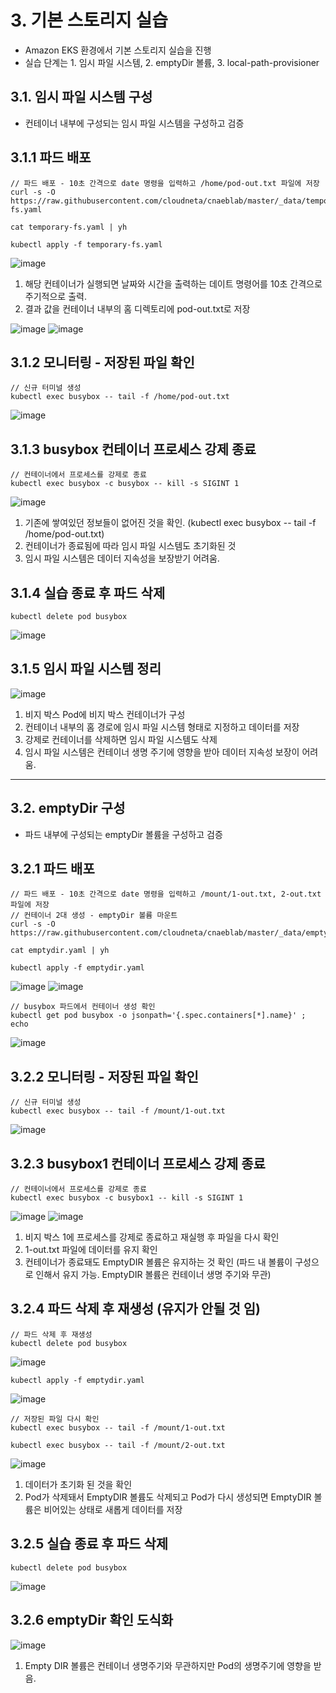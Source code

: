# 3. 기본 스토리지 실습
- Amazon EKS 환경에서 기본 스토리지 실습을 진행
- 실습 단계는 1. 임시 파일 시스템, 2. emptyDir 볼륨, 3. local-path-provisioner

## 3.1. 임시 파일 시스템 구성
- 컨테이너 내부에 구성되는 임시 파일 시스템을 구성하고 검증



## 3.1.1 파드 배포
```
// 파드 배포 - 10초 간격으로 date 명령을 입력하고 /home/pod-out.txt 파일에 저장
curl -s -O https://raw.githubusercontent.com/cloudneta/cnaeblab/master/_data/temporary-fs.yaml

cat temporary-fs.yaml | yh

kubectl apply -f temporary-fs.yaml
```
![image](https://github.com/devhyunuk/eks-cloudnet/assets/49749510/7a2b3e2c-6598-4e96-bbb6-8a803dfcdb85)
1) 해당 컨테이너가 실행되면 날짜와 시간을 출력하는 데이트 명령어를 10초 간격으로 주기적으로 출력.
2) 결과 값을 컨테이너 내부의 홈 디렉토리에 pod-out.txt로 저장

![image](https://github.com/devhyunuk/eks-cloudnet/assets/49749510/f11b4e69-d6b5-4dd0-968c-43e408be27ac)
![image](https://github.com/devhyunuk/eks-cloudnet/assets/49749510/92ba7787-e453-475c-89b2-6cb02d5d7e76)


## 3.1.2 모니터링 - 저장된 파일 확인
```
// 신규 터미널 생성
kubectl exec busybox -- tail -f /home/pod-out.txt
```
![image](https://github.com/devhyunuk/eks-cloudnet/assets/49749510/4860048f-e03e-49c6-b0fb-67ba9bfa853b)


## 3.1.3 busybox 컨테이너 프로세스 강제 종료
```
// 컨테이너에서 프로세스를 강제로 종료
kubectl exec busybox -c busybox -- kill -s SIGINT 1
```
![image](https://github.com/devhyunuk/eks-cloudnet/assets/49749510/42c1b9c8-c7fb-4fbe-91fd-49cc80871d68)
1) 기존에 쌓여있던 정보들이 없어진 것을 확인. (kubectl exec busybox -- tail -f /home/pod-out.txt)
2) 컨테이너가 종료됨에 따라 임시 파일 시스템도 초기화된 것
3) 임시 파일 시스템은 데이터 지속성을 보장받기 어려움.
   
## 3.1.4 실습 종료 후 파드 삭제
```
kubectl delete pod busybox
```
![image](https://github.com/devhyunuk/eks-cloudnet/assets/49749510/e5f4ac09-a713-438b-be78-eb3f7705cebb)

## 3.1.5 임시 파일 시스템 정리
![image](https://github.com/devhyunuk/eks-cloudnet/assets/49749510/e3dc0066-1c43-4e51-a01e-38a1038beadb)
1) 비지 박스 Pod에 비지 박스 컨테이너가 구성
2) 컨테이너 내부의 홈 경로에 임시 파일 시스템 형태로 지정하고 데이터를 저장
3) 강제로 컨테이너를 삭제하면 임시 파일 시스템도 삭제
4) 임시 파일 시스템은 컨테이너 생명 주기에 영향을 받아 데이터 지속성 보장이 어려움.

---

## 3.2. emptyDir 구성
- 파드 내부에 구성되는 emptyDir 볼륨을 구성하고 검증

## 3.2.1 파드 배포
```
// 파드 배포 - 10초 간격으로 date 명령을 입력하고 /mount/1-out.txt, 2-out.txt 파일에 저장
// 컨테이너 2대 생성 - emptyDir 볼륨 마운트
curl -s -O https://raw.githubusercontent.com/cloudneta/cnaeblab/master/_data/emptydir.yaml

cat emptydir.yaml | yh

kubectl apply -f emptydir.yaml
```
![image](https://github.com/devhyunuk/eks-cloudnet/assets/49749510/637f9d34-6299-4e71-b38e-39415d20b220)
![image](https://github.com/devhyunuk/eks-cloudnet/assets/49749510/eaf4f114-d503-4c5f-9275-0cf00db67277)

```
// busybox 파드에서 컨테이너 생성 확인
kubectl get pod busybox -o jsonpath='{.spec.containers[*].name}' ; echo
```
![image](https://github.com/devhyunuk/eks-cloudnet/assets/49749510/c0a9f73d-f045-44d9-a6c4-a9ca77ebc80e)


## 3.2.2 모니터링 - 저장된 파일 확인
```
// 신규 터미널 생성
kubectl exec busybox -- tail -f /mount/1-out.txt
```
![image](https://github.com/devhyunuk/eks-cloudnet/assets/49749510/a074ec86-afd9-4aae-91a8-cdfcabdaca0b)


## 3.2.3 busybox1 컨테이너 프로세스 강제 종료
```
// 컨테이너에서 프로세스를 강제로 종료
kubectl exec busybox -c busybox1 -- kill -s SIGINT 1
```
![image](https://github.com/devhyunuk/eks-cloudnet/assets/49749510/1822f48e-a7a7-4aac-a9d0-2c32a3a7c07d)
![image](https://github.com/devhyunuk/eks-cloudnet/assets/49749510/b07c9928-5046-4be6-a69e-801d9cbbf17a)
1) 비지 박스 1에 프로세스를 강제로 종료하고 재실행 후 파일을 다시 확인
2) 1-out.txt 파일에 데이터를 유지 확인
3) 컨테이너가 종료돼도 EmptyDIR 볼륨은 유지하는 것 확인 (파드 내 볼륨이 구성으로 인해서 유지 가능. EmptyDIR 볼륨은 컨테이너 생명 주기와 무관)

## 3.2.4 파드 삭제 후 재생성 (유지가 안될 것 임)
```
// 파드 삭제 후 재생성
kubectl delete pod busybox
```
![image](https://github.com/devhyunuk/eks-cloudnet/assets/49749510/616a73cb-94db-4d0e-ac30-47f3a198938c)

```
kubectl apply -f emptydir.yaml
```
![image](https://github.com/devhyunuk/eks-cloudnet/assets/49749510/5f1569e6-3a16-4813-b471-3fb475a41cab)

```
// 저장된 파일 다시 확인
kubectl exec busybox -- tail -f /mount/1-out.txt

kubectl exec busybox -- tail -f /mount/2-out.txt
```
![image](https://github.com/devhyunuk/eks-cloudnet/assets/49749510/b7550dae-7532-439a-9dbf-868d88397f8d)
1) 데이터가 초기화 된 것을 확인
2) Pod가 삭제돼서 EmptyDIR 볼륨도 삭제되고 Pod가 다시 생성되면 EmptyDIR 볼륨은 비어있는 상태로 새롭게 데이터를 저장

## 3.2.5 실습 종료 후 파드 삭제
```
kubectl delete pod busybox
```
![image](https://github.com/devhyunuk/eks-cloudnet/assets/49749510/b95a756c-c198-427b-a00d-761dd6171fd8)

## 3.2.6 emptyDir 확인 도식화
![image](https://github.com/devhyunuk/eks-cloudnet/assets/49749510/4c603f81-f46b-4558-8af3-e7be56813623)
1)  Empty DIR 볼륨은 컨테이너 생명주기와 무관하지만 Pod의 생명주기에 영향을 받음.








